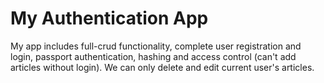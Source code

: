 # My Authentication App
My app includes full-crud functionality, complete user registration and login, passport authentication, hashing and access control (can't add articles without login). We can only delete and edit current user's articles.
